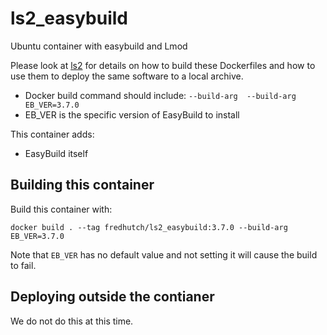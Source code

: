 # ls2_easybuild

Ubuntu container with easybuild and Lmod

Please look at [ls2](https://github.com/FredHutch/ls2) for details on how to build these Dockerfiles and how to use them to deploy the same software to a local archive.

 * Docker build command should include: `--build-arg  --build-arg EB_VER=3.7.0`
 * EB_VER is the specific version of EasyBuild to install

This container adds:

* EasyBuild itself

## Building this container

Build this container with:

`docker build . --tag fredhutch/ls2_easybuild:3.7.0 --build-arg EB_VER=3.7.0`

Note that `EB_VER` has no default value and not setting it will cause the build to fail.

## Deploying outside the contianer

We do not do this at this time.
